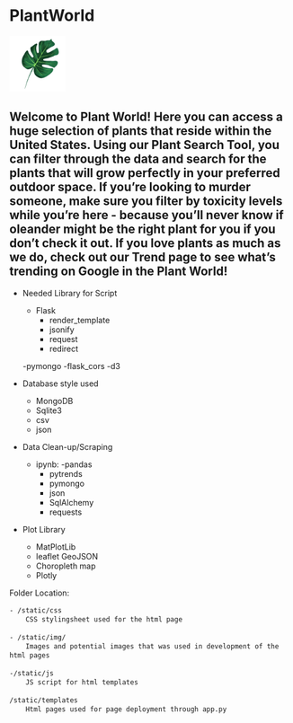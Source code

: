 # PlantWorld

<img src= "/static/img/monstera.png" height="100" width="100">

## Welcome to Plant World! Here you can access a huge selection of plants that reside within the United States. Using our Plant Search Tool, you can filter through the data and search for the plants that will grow perfectly in your preferred outdoor space. If you’re looking to murder someone, make sure you filter by toxicity levels while you’re here - because you’ll never know if oleander might be the right plant for you if you don’t check it out. If you love plants as much as we do, check out our Trend page to see what’s trending on Google in the Plant World! 

* Needed Library for Script
    - Flask
        - render_template
        - jsonify
        - request
        - redirect

    -pymongo
    -flask_cors
    -d3


* Database style used
    - MongoDB
    - Sqlite3
    - csv
    - json


* Data Clean-up/Scraping
    - ipynb: 
        -pandas
        - pytrends
        - pymongo
        - json
        - SqlAlchemy
        - requests


* Plot Library
    - MatPlotLib
    - leaflet GeoJSON
    - Choropleth map
    - Plotly


Folder Location: 

    - /static/css
        CSS stylingsheet used for the html page

    - /static/img/
        Images and potential images that was used in development of the html pages

    -/static/js
        JS script for html templates

    /static/templates
        Html pages used for page deployment through app.py


    


    

        


